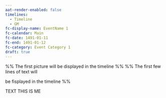 ```yaml
---
aat-render-enabled: false
timelines:
  - Timeline
  - GM
fc-display-name: EventName 1
fc-calendar: Main
fc-date: 1491-01-11
fc-end: 1491-01-12
fc-category: Event Category 1
draft: true
---
```


%% The first picture will be displayed in the timeline %%
%% The first few lines of text will 

be fisplayed in the timeline %%

TEXT THIS IS ME